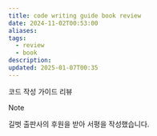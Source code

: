 ```yaml
---
title: code writing guide book review
date: 2024-11-02T00:53:00
aliases: 
tags:
  - review
  - book
description: 
updated: 2025-01-07T00:35
---
```


코드 작성 가이드 리뷰


> [!note]
> 길벗 출판사의 후원을 받아 서평을 작성했습니다.

